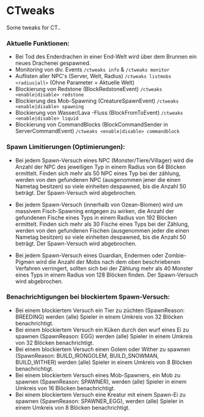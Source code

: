 # CTweaks

Some tweaks for CT..

### Aktuelle Funktionen:
 - Bei Tod des Enderdrachen in einer End-Welt wird über dem Brunnen ein neues Drachenei gespawned.
 - Monitoring von div. Events `/ctweaks info` & `/ctweaks monitor`
 - Auflisten aller NPC's (Server, Welt, Radius) `/ctweaks listmobs <radius|all>` (Ohne Parameter = Aktuelle Welt)
 - Blockierung von Redstone (BlockRedstoneEvent) `/ctweaks <enable|disable> redstone`
 - Blockierung des Mob-Spawning (CreatureSpawnEvent) `/ctweaks <enable|disable> spawning`
 - Blockierung von Wasser/Lava -Fluss (BlockFromToEvent) `/ctweaks <enable|disable> liquid`
 - Blockierung von CommandBlocks (BlockCommandSender in ServerCommandEvent) `/ctweaks <enable|disable> commandblock`

### Spawn Limitierungen (Optimierungen):
 - Bei jedem Spawn-Versuch eines NPC (Monster/Tiere/Villager) wird die Anzahl der NPC des jeweiligen Typ in einem Radius von 64 Blöcken ermittelt.
Finden sich mehr als 50 NPC eines Typ bei der zählung, werden von den gefundenen NPC (ausgenommen jener die einen Nametag besitzen) so viele einheiten
despawned, bis die Anzahl 50 beträgt. Der Spawn-Versuch wird abgebrochen.

 - Bei jedem Spawn-Versuch (innerhalb von Ozean-Biomen) wird um massivem Fisch-Spawning entgegen zu wirken, die Anzahl der gefundenen Fische eines Typs
in einem Radius von 192 Blöcken ermittelt. Finden sich mehr als 30 Fische eines Typs bei der Zählung, werden von den gefundenen Fischen
(ausgenommen jeder die einen Nametag besitzen) so viele einheiten despawned, bis die Anzahl 50 beträgt.
Der Spawn-Versuch wird abgebrochen.

 - Bei jedem Spawn-Versuch eines Guardian, Endermen oder Zombie-Pigmen wird die Anzahl der Mobs nach dem oben beschriebenen Verfahren verringert, sollten sich bei der Zählung mehr als 40 Monster eines Typs in einem Radius von 128 Blöcken finden.
Der Spawn-Versuch wird abgebrochen.

### Benachrichtigungen bei blockiertem Spawn-Versuch:
 - Bei einem blockiertem Versuch ein Tier zu züchten (SpawnReason: BREEDING) werden (alle) Spieler in einem Umkreis von 32 Blöcken benachrichtigt.
 - Bei einem blockiertem Versuch ein Küken durch den wurf eines Ei zu spawnen (SpawnReason: EGG) werden (alle) Spieler in einem Umkreis von 32 Blöcken benachrichtigt.
 - Bei einem blockiertem Versuch einen Golem oder Wither zu spawnen (SpawnReason: BUILD_IRONGOLEM, BUILD_SNOWMAN, BUILD_WITHER) werden (alle) Spieler in einem Umkreis von 8 Blöcken benachrichtigt.
 - Bei einem blockiertem Versuch eines Mob-Spawners, ein Mob zu spawnen (SpawnReason: SPAWNER), werden (alle) Spieler in einem Umkreis von 16 Blöcken benachrichtigt.
 - Bei einem blockiertem Versuch eine Kreatur mit einem Spawn-Ei zu spawnen (SpawnReason: SPAWNER_EGG), werden (alle) Spieler in einem Umkreis von 8 Blöcken benachrichtigt.
